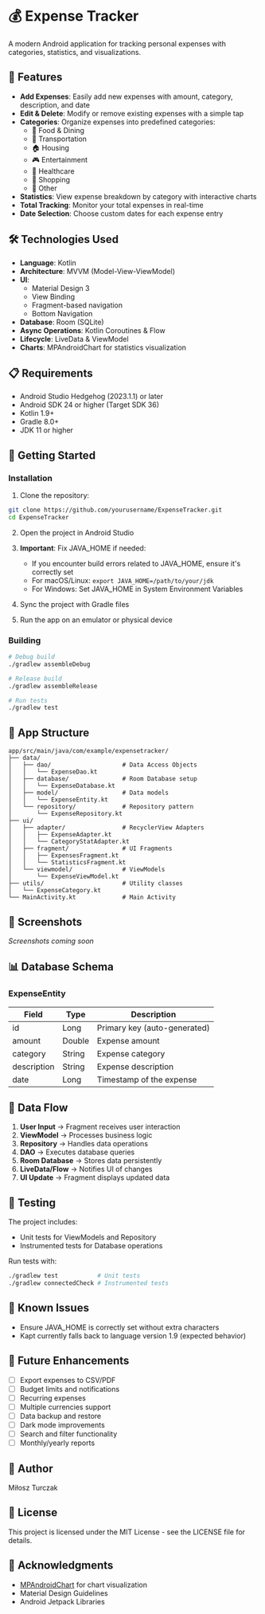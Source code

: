 # 💰 Expense Tracker

A modern Android application for tracking personal expenses with categories, statistics, and visualizations.

## 📱 Features

- **Add Expenses**: Easily add new expenses with amount, category, description, and date
- **Edit & Delete**: Modify or remove existing expenses with a simple tap
- **Categories**: Organize expenses into predefined categories:
  - 🍔 Food & Dining
  - 🚗 Transportation
  - 🏠 Housing
  - 🎮 Entertainment
  - 🏥 Healthcare
  - 🛒 Shopping
  - 💼 Other
- **Statistics**: View expense breakdown by category with interactive charts
- **Total Tracking**: Monitor your total expenses in real-time
- **Date Selection**: Choose custom dates for each expense entry

## 🛠️ Technologies Used

- **Language**: Kotlin
- **Architecture**: MVVM (Model-View-ViewModel)
- **UI**: 
  - Material Design 3
  - View Binding
  - Fragment-based navigation
  - Bottom Navigation
- **Database**: Room (SQLite)
- **Async Operations**: Kotlin Coroutines & Flow
- **Lifecycle**: LiveData & ViewModel
- **Charts**: MPAndroidChart for statistics visualization

## 📋 Requirements

- Android Studio Hedgehog (2023.1.1) or later
- Android SDK 24 or higher (Target SDK 36)
- Kotlin 1.9+
- Gradle 8.0+
- JDK 11 or higher

## 🚀 Getting Started

### Installation

1. Clone the repository:
```bash
git clone https://github.com/yourusername/ExpenseTracker.git
cd ExpenseTracker
```

2. Open the project in Android Studio

3. **Important**: Fix JAVA_HOME if needed:
   - If you encounter build errors related to JAVA_HOME, ensure it's correctly set
   - For macOS/Linux: `export JAVA_HOME=/path/to/your/jdk`
   - For Windows: Set JAVA_HOME in System Environment Variables

4. Sync the project with Gradle files

5. Run the app on an emulator or physical device

### Building

```bash
# Debug build
./gradlew assembleDebug

# Release build
./gradlew assembleRelease

# Run tests
./gradlew test
```

## 📱 App Structure

```
app/src/main/java/com/example/expensetracker/
├── data/
│   ├── dao/                    # Data Access Objects
│   │   └── ExpenseDao.kt
│   ├── database/               # Room Database setup
│   │   └── ExpenseDatabase.kt
│   ├── model/                  # Data models
│   │   └── ExpenseEntity.kt
│   └── repository/             # Repository pattern
│       └── ExpenseRepository.kt
├── ui/
│   ├── adapter/                # RecyclerView Adapters
│   │   ├── ExpenseAdapter.kt
│   │   └── CategoryStatAdapter.kt
│   ├── fragment/               # UI Fragments
│   │   ├── ExpensesFragment.kt
│   │   └── StatisticsFragment.kt
│   └── viewmodel/              # ViewModels
│       └── ExpenseViewModel.kt
├── utils/                      # Utility classes
│   └── ExpenseCategory.kt
└── MainActivity.kt             # Main Activity
```

## 🎨 Screenshots

<!-- Add screenshots here -->
*Screenshots coming soon*

## 📊 Database Schema

### ExpenseEntity
| Field | Type | Description |
|-------|------|-------------|
| id | Long | Primary key (auto-generated) |
| amount | Double | Expense amount |
| category | String | Expense category |
| description | String | Expense description |
| date | Long | Timestamp of the expense |

## 🔄 Data Flow

1. **User Input** → Fragment receives user interaction
2. **ViewModel** → Processes business logic
3. **Repository** → Handles data operations
4. **DAO** → Executes database queries
5. **Room Database** → Stores data persistently
6. **LiveData/Flow** → Notifies UI of changes
7. **UI Update** → Fragment displays updated data

## 🧪 Testing

The project includes:
- Unit tests for ViewModels and Repository
- Instrumented tests for Database operations

Run tests with:
```bash
./gradlew test           # Unit tests
./gradlew connectedCheck # Instrumented tests
```

## 📝 Known Issues

- Ensure JAVA_HOME is correctly set without extra characters
- Kapt currently falls back to language version 1.9 (expected behavior)

## 🔮 Future Enhancements

- [ ] Export expenses to CSV/PDF
- [ ] Budget limits and notifications
- [ ] Recurring expenses
- [ ] Multiple currencies support
- [ ] Data backup and restore
- [ ] Dark mode improvements
- [ ] Search and filter functionality
- [ ] Monthly/yearly reports

## 👤 Author

Miłosz Turczak

## 📄 License

This project is licensed under the MIT License - see the LICENSE file for details.

## 🙏 Acknowledgments

- [MPAndroidChart](https://github.com/PhilJay/MPAndroidChart) for chart visualization
- Material Design Guidelines
- Android Jetpack Libraries
